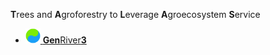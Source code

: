**T**rees and **A**groforestry to **L**everage **A**groecosystem **S**ervice

- [<img src="https://raw.githubusercontent.com/degi/genriver/refs/heads/main/www/images/genriver_logo.svg" height="24"/> **Gen**River**3**](https://degi.github.io/genriver/)

